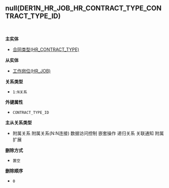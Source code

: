 ## null(DER1N_HR_JOB_HR_CONTRACT_TYPE_CONTRACT_TYPE_ID) <!-- {docsify-ignore-all} -->



<br>
<p class="panel-title"><b>主实体</b></p>

* [合同类型(HR_CONTRACT_TYPE)](module/hr/hr_contract_type)

<p class="panel-title"><b>从实体</b></p>

* [工作岗位(HR_JOB)](module/hr/hr_job)

<p class="panel-title"><b>关系类型</b></p>

* `1:N关系`

<p class="panel-title"><b>外键属性</b></p>

* `CONTRACT_TYPE_ID`

<p class="panel-title"><b>主从关系类型</b></p>

* <i class="fa fa-square"/></i> 附属关系 <i class="fa fa-square"/></i> 附属关系(N:N连接) <i class="fa fa-square"/></i> 数据访问控制 <i class="fa fa-square"/></i> 嵌套操作 <i class="fa fa-square"/></i> 递归关系 <i class="fa fa-square"/></i> 关联通知 <i class="fa fa-square"/></i> 附属扩展

<p class="panel-title"><b>删除方式</b></p>

* `置空`

<p class="panel-title"><b>删除顺序</b></p>

* `0`
